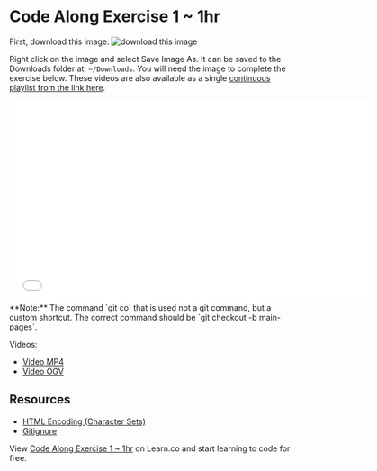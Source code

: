 # Code Along Exercise 1 ~ 1hr

First, download this image: 
![download this image](https://github.com/Enoch2k2/CSS-Styling-v-000/blob/master/images/intro-pic.jpg) 

Right click on the image and select Save Image As. It can be saved to the Downloads folder at: `~/Downloads`. 
You will need the image to complete the exercise below. These videos are also available as a single [continuous playlist from the link here](https://www.youtube.com/watch?v=i61lTJ6OpDE&list=PLj148bJp5wiysyRx_Yza7VUXufTXJ-MUP).

<iframe width="640" height="360" src="//www.youtube.com/embed/i61lTJ6OpDE?list=PLj148bJp5wiysyRx_Yza7VUXufTXJ-MUP" frameborder="0" allowfullscreen></iframe>
**Note:** The command `git co` that is used not a git command, but a custom shortcut. 
The correct command should be `git checkout -b main-pages`.

Videos:
- [Video MP4](https://github.com/Enoch2k2/CSS-Styling-v-000/blob/master/videos/real-estate.mp4)
- [Video OGV](https://github.com/Enoch2k2/CSS-Styling-v-000/blob/master/videos/real-estate.ogv)

## Resources 
- [HTML Encoding (Character Sets)](http://www.w3schools.com/html/html_charset.asp)
- [Gitignore](https://help.github.com/en/articles/ignoring-files)

<p data-visibility='hidden'>View <a href='https://learn.co/lessons/fe-code-along-ex-1' title='Code Along Exercise 1 ~ 1hr'>Code Along Exercise 1 ~ 1hr</a> on Learn.co and start learning to code for free.</p>
